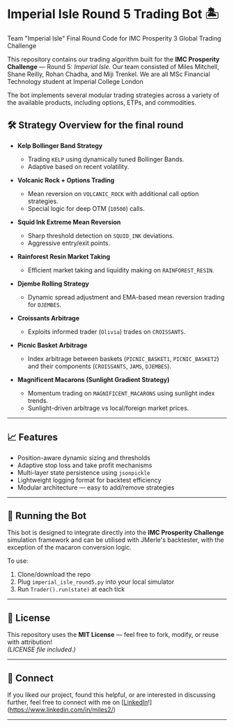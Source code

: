 # Imperial Isle Round 5 Trading Bot 🏝️
Team "Imperial Isle" Final Round Code for IMC Prosperity 3 Global Trading Challenge

This repository contains our trading algorithm built for the **IMC Prosperity Challenge** — Round 5: *Imperial Isle*.
Our team consisted of Miles Mitchell, Shane Reilly, Rohan Chadha, and Miji Trenkel.
We are all MSc Financial Technology student at Imperial College London

The bot implements several modular trading strategies across a variety of the available products, including options, ETPs, and commodities.

## 🛠 Strategy Overview for the final round

- **Kelp Bollinger Band Strategy**  
  - Trading `KELP` using dynamically tuned Bollinger Bands.
  - Adaptive based on recent volatility.

- **Volcanic Rock + Options Trading**  
  - Mean reversion on `VOLCANIC_ROCK` with additional call option strategies.
  - Special logic for deep OTM (`10500`) calls.

- **Squid Ink Extreme Mean Reversion**  
  - Sharp threshold detection on `SQUID_INK` deviations.
  - Aggressive entry/exit points.

- **Rainforest Resin Market Taking**  
  - Efficient market taking and liquidity making on `RAINFOREST_RESIN`.

- **Djembe Rolling Strategy**  
  - Dynamic spread adjustment and EMA-based mean reversion trading for `DJEMBES`.

- **Croissants Arbitrage**  
  - Exploits informed trader (`Olivia`) trades on `CROISSANTS`.

- **Picnic Basket Arbitrage**  
  - Index arbitrage between baskets (`PICNIC_BASKET1`, `PICNIC_BASKET2`) and their components (`CROISSANTS`, `JAMS`, `DJEMBES`).

- **Magnificent Macarons (Sunlight Gradient Strategy)**  
  - Momentum trading on `MAGNIFICENT_MACARONS` using sunlight index trends.
  - Sunlight-driven arbitrage vs local/foreign market prices.

---

## 📈 Features

- Position-aware dynamic sizing and thresholds
- Adaptive stop loss and take profit mechanisms
- Multi-layer state persistence using `jsonpickle`
- Lightweight logging format for backtest efficiency
- Modular architecture — easy to add/remove strategies

---

## 🚀 Running the Bot

This bot is designed to integrate directly into the **IMC Prosperity Challenge** simulation framework and can be utilised with JMerle's backtester,
with the exception of the macaron conversion logic.

To use:

1. Clone/download the repo
2. Plug `imperial_isle_round5.py` into your local simulator
3. Run `Trader().run(state)` at each tick

---

## 📜 License

This repository uses the **MIT License** — feel free to fork, modify, or reuse with attribution!  
*(LICENSE file included.)*

---

## 🤝 Connect

If you liked our project, found this helpful, or are interested in discussing further, feel free to connect with me on [[LinkedIn](your-linkedin-url-here)!](https://www.linkedin.com/in/miles2/)

---
